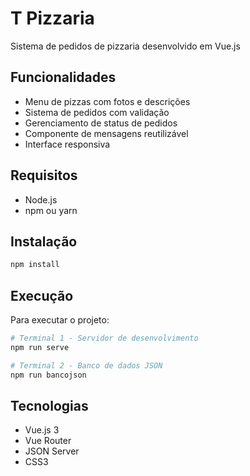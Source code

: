 # T Pizzaria

Sistema de pedidos de pizzaria desenvolvido em Vue.js

## Funcionalidades

- Menu de pizzas com fotos e descrições
- Sistema de pedidos com validação
- Gerenciamento de status de pedidos
- Componente de mensagens reutilizável
- Interface responsiva

## Requisitos

- Node.js
- npm ou yarn

## Instalação

```bash
npm install
```

## Execução

Para executar o projeto:

```bash
# Terminal 1 - Servidor de desenvolvimento
npm run serve

# Terminal 2 - Banco de dados JSON
npm run bancojson
```

## Tecnologias

- Vue.js 3
- Vue Router
- JSON Server
- CSS3
